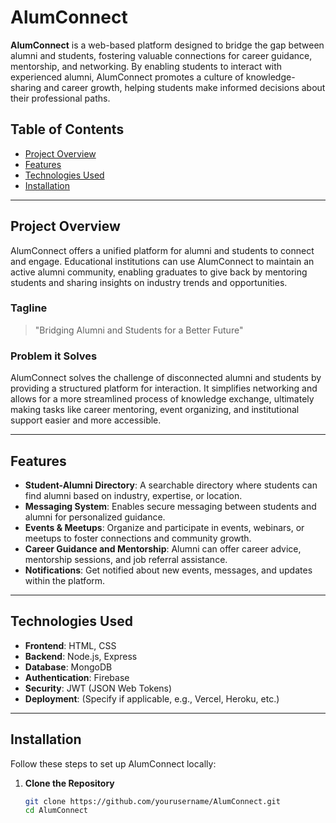 # AlumConnect

**AlumConnect** is a web-based platform designed to bridge the gap between alumni and students, fostering valuable connections for career guidance, mentorship, and networking. By enabling students to interact with experienced alumni, AlumConnect promotes a culture of knowledge-sharing and career growth, helping students make informed decisions about their professional paths.

## Table of Contents

- [Project Overview](#project-overview)
- [Features](#features)
- [Technologies Used](#technologies-used)
- [Installation](#installation)

---

## Project Overview

AlumConnect offers a unified platform for alumni and students to connect and engage. Educational institutions can use AlumConnect to maintain an active alumni community, enabling graduates to give back by mentoring students and sharing insights on industry trends and opportunities.

### Tagline
> "Bridging Alumni and Students for a Better Future"

### Problem it Solves
AlumConnect solves the challenge of disconnected alumni and students by providing a structured platform for interaction. It simplifies networking and allows for a more streamlined process of knowledge exchange, ultimately making tasks like career mentoring, event organizing, and institutional support easier and more accessible.

---

## Features

- **Student-Alumni Directory**: A searchable directory where students can find alumni based on industry, expertise, or location.
- **Messaging System**: Enables secure messaging between students and alumni for personalized guidance.
- **Events & Meetups**: Organize and participate in events, webinars, or meetups to foster connections and community growth.
- **Career Guidance and Mentorship**: Alumni can offer career advice, mentorship sessions, and job referral assistance.
- **Notifications**: Get notified about new events, messages, and updates within the platform.

---

## Technologies Used

- **Frontend**: HTML, CSS
- **Backend**: Node.js, Express
- **Database**: MongoDB
- **Authentication**: Firebase
- **Security**: JWT (JSON Web Tokens)
- **Deployment**: (Specify if applicable, e.g., Vercel, Heroku, etc.)

---

## Installation

Follow these steps to set up AlumConnect locally:

1. **Clone the Repository**
   ```bash
   git clone https://github.com/yourusername/AlumConnect.git
   cd AlumConnect
